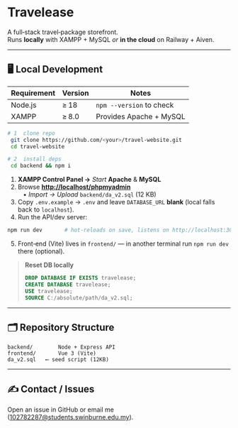 # Travelease

A full‑stack travel‑package storefront.\
Runs **locally** with XAMPP + MySQL *or* **in the cloud** on Railway + Aiven.

---

## 🖥  Local Development

| Requirement | Version | Notes                    |
| ----------- | ------- | ------------------------ |
| Node.js     | ≥ 18    | `npm --version` to check |
| XAMPP       | ≥ 8.0   | Provides Apache + MySQL  |

```bash
# 1  clone repo
 git clone https://github.com/<your>/travel-website.git
 cd travel-website

# 2  install deps
 cd backend && npm i
```

1. **XAMPP Control Panel →** *Start* **Apache** & **MySQL**
2. Browse [**http://localhost/phpmyadmin**](http://localhost/phpmyadmin)\
      • *Import → Upload* `backend/da_v2.sql` (12 KB)
3. Copy `.env.example` → `.env` and leave `DATABASE_URL` **blank** (local falls back to `localhost`).
4. Run the API/dev server:

```bash
npm run dev       # hot‑reloads on save, listens on http://localhost:3000
```

5. Front‑end (Vite) lives in `frontend/` — in another terminal run `npm run dev` there (optional).

> **Reset DB locally**
>
> ```sql
> DROP DATABASE IF EXISTS travelease;
> CREATE DATABASE travelease;
> USE travelease;
> SOURCE C:/absolute/path/da_v2.sql;
> ```

---

## 🗂  Repository Structure

```
backend/        Node + Express API
frontend/       Vue 3 (Vite)
da_v2.sql   ⟵ seed script (12KB)
```

---

## ✍  Contact / Issues

Open an issue in GitHub or email me (102782287@students.swinburne.edu.my).


